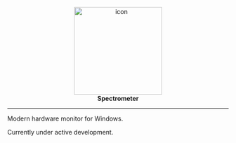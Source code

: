 <p align="center">
  <img width="200" alt="icon" src="https://github.com/user-attachments/assets/a9590279-6f08-4b8a-ba17-3ce26cbf9842">
  <br/>
  <b>Spectrometer</b>
</p>



---

Modern hardware monitor for Windows.

Currently under active development.
